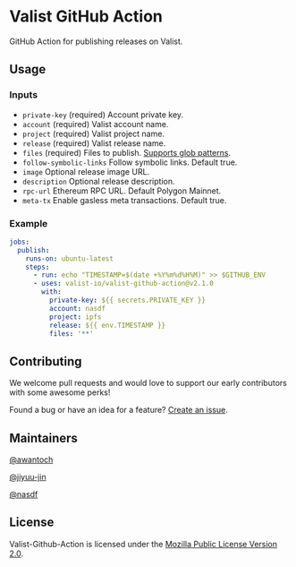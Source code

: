 # Valist GitHub Action

GitHub Action for publishing releases on Valist.

## Usage

### Inputs

- `private-key` (required) Account private key.
- `account` (required) Valist account name.
- `project` (required) Valist project name.
- `release` (required) Valist release name.
- `files` (required) Files to publish. [Supports glob patterns](https://github.com/actions/toolkit/tree/main/packages/glob#patterns).
- `follow-symbolic-links` Follow symbolic links. Default true.
- `image` Optional release image URL.
- `description` Optional release description.
- `rpc-url` Ethereum RPC URL. Default Polygon Mainnet.
- `meta-tx` Enable gasless meta transactions. Default true.

### Example

```yaml
jobs:
  publish:
    runs-on: ubuntu-latest
    steps:
      - run: echo "TIMESTAMP=$(date +%Y%m%d%H%M)" >> $GITHUB_ENV
      - uses: valist-io/valist-github-action@v2.1.0
        with:
          private-key: ${{ secrets.PRIVATE_KEY }}
          account: nasdf
          project: ipfs
          release: ${{ env.TIMESTAMP }}
          files: '**'
```

## Contributing

We welcome pull requests and would love to support our early contributors with some awesome perks!

Found a bug or have an idea for a feature? [Create an issue](https://github.com/valist-io/valist-github-action/issues/new).

## Maintainers

[@awantoch](https://github.com/awantoch)

[@jiyuu-jin](https://github.com/jiyuu-jin)

[@nasdf](https://github.com/nasdf)

## License

Valist-Github-Action is licensed under the [Mozilla Public License Version 2.0](https://www.mozilla.org/en-US/MPL/2.0/).
